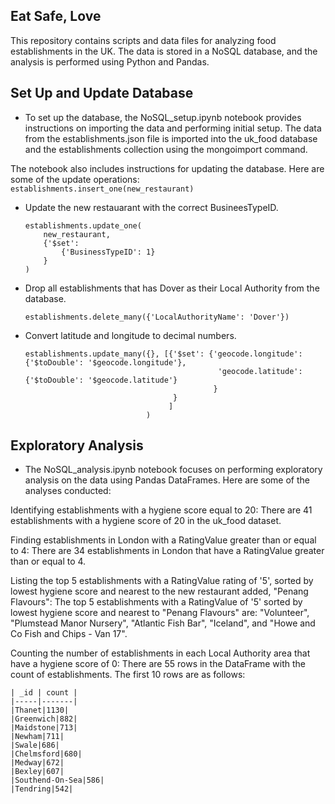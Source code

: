 ## Eat Safe, Love
This repository contains scripts and data files for analyzing food establishments in the UK. The data is stored in a NoSQL database, and the analysis is performed using Python and Pandas.

## Set Up and Update Database
* To set up the database, the NoSQL_setup.ipynb notebook provides instructions on importing the data and performing initial setup. The data from the establishments.json file is imported into the uk_food database and the establishments collection using the mongoimport command.

The notebook also includes instructions for updating the database. Here are some of the update operations:
    ```
    establishments.insert_one(new_restaurant) 
    ```
    
* Update the new restauarant with the correct BusineesTypeID. 
    ```
    establishments.update_one(
        new_restaurant, 
        {'$set': 
            {'BusinessTypeID': 1}
        }
    )
    ```
    
* Drop all establishments that has Dover as their Local Authority from the database. 
    ```
    establishments.delete_many({'LocalAuthorityName': 'Dover'})
    ```
    
* Convert latitude and longitude to decimal numbers.
    ```
    establishments.update_many({}, [{'$set': {'geocode.longitude': {'$toDouble': '$geocode.longitude'}, 
                                               'geocode.latitude': {'$toDouble': '$geocode.latitude'}
                                              }
                                     }
                                    ]
                               )
    ```
    
## Exploratory Analysis
* The NoSQL_analysis.ipynb notebook focuses on performing exploratory analysis on the data using Pandas DataFrames. Here are some of the analyses conducted:

Identifying establishments with a hygiene score equal to 20:
There are 41 establishments with a hygiene score of 20 in the uk_food dataset.

Finding establishments in London with a RatingValue greater than or equal to 4:
There are 34 establishments in London that have a RatingValue greater than or equal to 4.

Listing the top 5 establishments with a RatingValue rating of '5', sorted by lowest hygiene score and nearest to the new restaurant added, "Penang Flavours":
The top 5 establishments with a RatingValue of '5' sorted by lowest hygiene score and nearest to "Penang Flavours" are: "Volunteer", "Plumstead Manor Nursery", "Atlantic Fish Bar", "Iceland", and "Howe and Co Fish and Chips - Van 17".

Counting the number of establishments in each Local Authority area that have a hygiene score of 0:
There are 55 rows in the DataFrame with the count of establishments. The first 10 rows are as follows:
   
   
    | _id | count |
    |-----|-------|
    |Thanet|1130|
    |Greenwich|882|
    |Maidstone|713|
    |Newham|711|
    |Swale|686|
    |Chelmsford|680|
    |Medway|672|
    |Bexley|607|
    |Southend-On-Sea|586|
    |Tendring|542|
